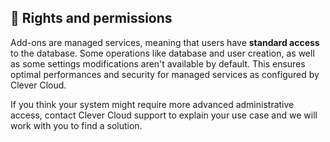 
## 🔑 Rights and permissions

Add-ons are managed services, meaning that users have **standard access** to the database. Some operations like database and user creation, as well as some settings modifications aren't available by default. This ensures optimal performances and security for managed services as configured by Clever Cloud.

If you think your system might require more advanced administrative access, contact Clever Cloud support to explain your use case and we will work with you to find a solution.